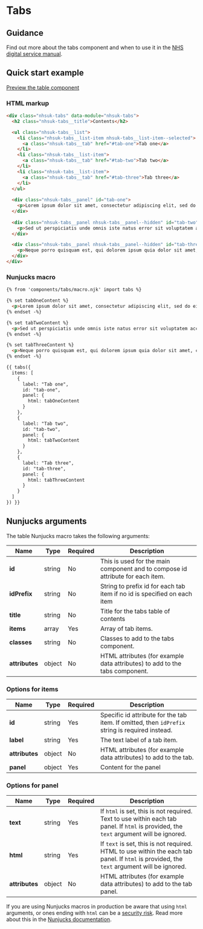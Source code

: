 # Tabs

## Guidance

Find out more about the tabs component and when to use it in the [NHS digital service manual](https://service-manual.nhs.uk/design-system/components/tabs).

## Quick start example

[Preview the table component](https://nhsuk.github.io/nhsuk-frontend/components/tables/index.html)

### HTML markup

```html
<div class="nhsuk-tabs" data-module="nhsuk-tabs">
  <h2 class="nhsuk-tabs__title">Contents</h2>

  <ul class="nhsuk-tabs__list">
    <li class="nhsuk-tabs__list-item nhsuk-tabs__list-item--selected">
      <a class="nhsuk-tabs__tab" href="#tab-one">Tab one</a>
    </li>
    <li class="nhsuk-tabs__list-item">
      <a class="nhsuk-tabs__tab" href="#tab-two">Tab two</a>
    </li>
    <li class="nhsuk-tabs__list-item">
      <a class="nhsuk-tabs__tab" href="#tab-three">Tab three</a>
    </li>        
  </ul>
  
  <div class="nhsuk-tabs__panel" id="tab-one">  
    <p>Lorem ipsum dolor sit amet, consectetur adipiscing elit, sed do eiusmod tempor incididunt ut labore et dolore magna aliqua. Ut enim ad minim veniam, quis nostrud exercitation ullamco laboris nisi ut aliquip ex ea commodo consequat. Duis aute irure dolor in reprehenderit in voluptate velit esse cillum dolore eu fugiat nulla pariatur. Excepteur sint occaecat cupidatat non proident, sunt in culpa qui officia deserunt mollit anim id est laborum.</p>      
  </div>
  
  <div class="nhsuk-tabs__panel nhsuk-tabs__panel--hidden" id="tab-two">  
    <p>Sed ut perspiciatis unde omnis iste natus error sit voluptatem accusantium doloremque laudantium, totam rem aperiam, eaque ipsa quae ab illo inventore veritatis et quasi architecto beatae vitae dicta sunt explicabo. Nemo enim ipsam voluptatem quia voluptas sit aspernatur aut odit aut fugit, sed quia consequuntur magni dolores eos qui ratione voluptatem sequi nesciunt.</p>      
  </div>

  <div class="nhsuk-tabs__panel nhsuk-tabs__panel--hidden" id="tab-three">  
    <p>Neque porro quisquam est, qui dolorem ipsum quia dolor sit amet, consectetur, adipisci velit, sed quia non numquam eius modi tempora incidunt ut labore et dolore magnam aliquam quaerat voluptatem. Ut enim ad minima veniam, quis nostrum exercitationem ullam corporis suscipit laboriosam, nisi ut aliquid ex ea commodi consequatur? Quis autem vel eum iure reprehenderit qui in ea voluptate velit esse quam nihil molestiae consequatur, vel illum qui dolorem eum fugiat quo voluptas nulla pariatur?</p>      
  </div>  
</div>
```

### Nunjucks macro

```html
{% from 'components/tabs/macro.njk' import tabs %}

{% set tabOneContent %}
  <p>Lorem ipsum dolor sit amet, consectetur adipiscing elit, sed do eiusmod tempor incididunt ut labore et dolore magna aliqua. Ut enim ad minim veniam, quis nostrud exercitation ullamco laboris nisi ut aliquip ex ea commodo consequat. Duis aute irure dolor in reprehenderit in voluptate velit esse cillum dolore eu fugiat nulla pariatur. Excepteur sint occaecat cupidatat non proident, sunt in culpa qui officia deserunt mollit anim id est laborum.</p>    
{% endset -%}

{% set tabTwoContent %}
  <p>Sed ut perspiciatis unde omnis iste natus error sit voluptatem accusantium doloremque laudantium, totam rem aperiam, eaque ipsa quae ab illo inventore veritatis et quasi architecto beatae vitae dicta sunt explicabo. Nemo enim ipsam voluptatem quia voluptas sit aspernatur aut odit aut fugit, sed quia consequuntur magni dolores eos qui ratione voluptatem sequi nesciunt.</p>    
{% endset -%}

{% set tabThreeContent %}
  <p>Neque porro quisquam est, qui dolorem ipsum quia dolor sit amet, consectetur, adipisci velit, sed quia non numquam eius modi tempora incidunt ut labore et dolore magnam aliquam quaerat voluptatem. Ut enim ad minima veniam, quis nostrum exercitationem ullam corporis suscipit laboriosam, nisi ut aliquid ex ea commodi consequatur? Quis autem vel eum iure reprehenderit qui in ea voluptate velit esse quam nihil molestiae consequatur, vel illum qui dolorem eum fugiat quo voluptas nulla pariatur?</p>    
{% endset -%}

{{ tabs({
  items: [
    {
      label: "Tab one",
      id: "tab-one",
      panel: {
        html: tabOneContent
      }
    },
    {
      label: "Tab two",
      id: "tab-two",
      panel: {
        html: tabTwoContent
      }
    },
    {
      label: "Tab three",
      id: "tab-three",
      panel: {
        html: tabThreeContent
      }
    }
  ]
}) }}
```

## Nunjucks arguments

The table Nunjucks macro takes the following arguments:

| Name           | Type     | Required  | Description  |
| -----------------------|------------|-----------|--------------|
| **id** | string | No | This is used for the main component and to compose id attribute for each item. |
| **idPrefix** | string | No | String to prefix id for each tab item if no id is specified on each item |
| **title** | string | No | Title for the tabs table of contents |
| **items** | array | Yes | Array of tab items. |
| **classes** | string | No | Classes to add to the tabs component. |
| **attributes** | object | No | HTML attributes (for example data attributes) to add to the tabs component. |

### Options for items

| Name           | Type     | Required  | Description  |
| -----------------------|------------|-----------|--------------|
| **id** | string | Yes | Specific id attribute for the tab item. If omitted, then `idPrefix` string is required instead. |
| **label** | string | Yes | The text label of a tab item. |
| **attributes** | object | No | HTML attributes (for example data attributes) to add to the tab. |
| **panel** | object | Yes | Content for the panel |

### Options for panel
| Name           | Type     | Required  | Description  |
| -----------------------|------------|-----------|--------------|
| **text** | string | Yes | If `html` is set, this is not required. Text to use within each tab panel. If `html` is provided, the `text` argument will be ignored. |
| **html** | string | Yes | If `text` is set, this is not required. HTML to use within the each tab panel. If `html` is provided, the `text` argument will be ignored. |
| **attributes** | object | No | HTML attributes (for example data attributes) to add to the tab panel. |

If you are using Nunjucks macros in production be aware that using `html` arguments, or ones ending with `html` can be a [security risk](https://developer.mozilla.org/en-US/docs/Glossary/Cross-site_scripting). Read more about this in the [Nunjucks documentation](https://mozilla.github.io/nunjucks/api.html#user-defined-templates-warning).
